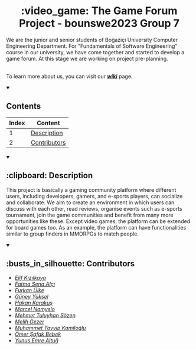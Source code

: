 <h1 align="center"> :video_game: The Game Forum Project - bounswe2023 Group 7</h1>
We are the junior and senior students of Boğaziçi University Computer Engineering Department. For "Fundamentals of Software Engineering" course in our university, we have come together and started to develop a game forum. At this stage we are working on project pre-planning.

<br>To learn more about us, you can visit our [***wiki***](https://github.com/bounswe/bounswe2023group7/wiki) page.
<details open><summary><h2>Contents</h2></summary>

|Index | Content              | 
|-     | -                    | 
|   1  | [Description](https://github.com/bounswe/bounswe2023group7#-1-description-)          |
|   2  | [Contributors](https://github.com/bounswe/bounswe2023group7#-2-contributors-)        |

</details>
<details open><summary><h2> :clipboard: Description </h2></summary>

This project is basically a gaming community platform where different users, including developers, gamers, and e-sports players, can socialize and collaborate. We aim to create an environment in which users can discuss with each other, read reviews, organise events such as e-sports tournament, join the game communities and benefit from many more opportunities like these. Except video games, the platform can be extended for board games too. As an example, the platform can have functionalities similar to group finders in MMORPGs to match people. 
</details><details open><summary><h2> :busts_in_silhouette: Contributors </h2></summary>

- [*Elif Kızılkaya*](https://github.com/elifkizilky)
- [*Fatma Sena Alçı*](https://github.com/senaal)
- [*Furkan Ülke*](https://github.com/frknlke)
- [*Güney Yüksel*](https://github.com/SouthAscend)
- [*Hakan Karakuş*](https://github.com/Hakkush-07)
- [*Marcel Namyslo*](https://github.com/Mercyrion)
- [*Mehmet Tuluyhan Sözen*](https://github.com/tuluyhansozen)
- [*Melih Gezer*](https://github.com/melihgezerr)
- [*Muhammet Tayyip Kamiloğlu*](https://github.com/mtkamiloglu)
- [*Ömer Şafak Bebek*](https://github.com/omersafakbebek)
- [*Yunus Emre Altuğ*](https://github.com/yunusemrealtug)

</details>
